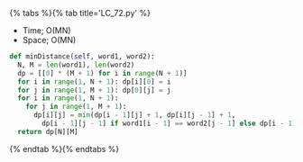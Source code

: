 {% tabs %}{% tab title='LC_72.py' %}

* Time; O(MN)
* Space; O(MN)

```py
def minDistance(self, word1, word2):
  N, M = len(word1), len(word2)
  dp = [[0] * (M + 1) for i in range(N + 1)]
  for i in range(1, N + 1): dp[i][0] = i
  for j in range(1, M + 1): dp[0][j] = j
  for i in range(1, N + 1):
    for j in range(1, M + 1):
      dp[i][j] = min(dp[i - 1][j] + 1, dp[i][j - 1] + 1,
        dp[i - 1][j - 1] if word1[i - 1] == word2[j - 1] else dp[i - 1][j - 1] + 1)
  return dp[N][M]
```

{% endtab %}{% endtabs %}
